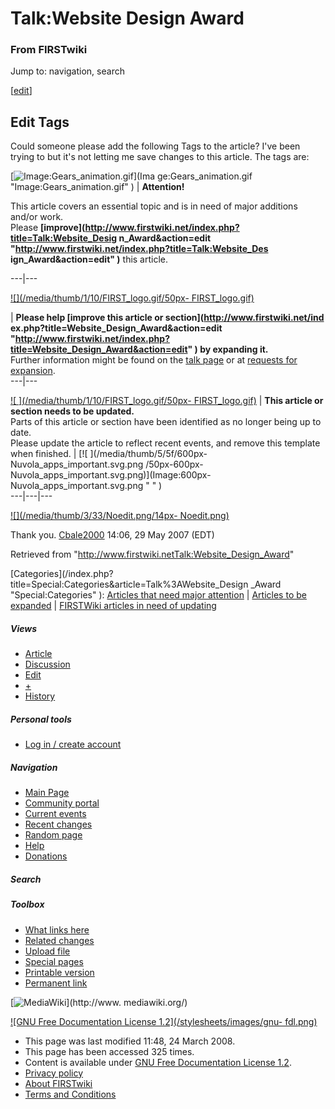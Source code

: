 # Talk:Website Design Award

### From FIRSTwiki

Jump to: navigation, search

  

[[edit](/index.php?title=Talk:Website_Design_Award&action=edit&section=1 "Edit
section: Edit Tags" )]

##  Edit Tags

Could someone please add the following Tags to the article? I've been trying
to but it's not letting me save changes to this article. The tags are:

[![Image:Gears_animation.gif](/media/1/14/Gears_animation.gif)](Ima
ge:Gears_animation.gif "Image:Gears_animation.gif" ) |  **Attention!**  

This article covers an essential topic and is in need of major additions
and/or work.  
Please **[improve](http://www.firstwiki.net/index.php?title=Talk:Website_Desig
n_Award&action=edit "http://www.firstwiki.net/index.php?title=Talk:Website_Des
ign_Award&action=edit" )** this article.  
  
---|---  
  
[![](/media/thumb/1/10/FIRST_logo.gif/50px-
FIRST_logo.gif)](Image:FIRST_logo.gif "" )

| **Please help [improve this article or section](http://www.firstwiki.net/ind
ex.php?title=Website_Design_Award&action=edit
"http://www.firstwiki.net/index.php?title=Website_Design_Award&action=edit" )
by expanding it.**  
Further information might be found on the [talk
page](/index.php?title=Talk_talk:Website_Design_Award&action=edit "Talk
talk:Website Design Award" ) or at [requests for
expansion](FIRSTwiki:Requests_for_expansion "FIRSTwiki:Requests for
expansion" ).  
---|---  
  
  

[![ ](/media/thumb/1/10/FIRST_logo.gif/50px-
FIRST_logo.gif)](Image:FIRST_logo.gif " " ) |  **This article or
section needs to be updated.**  
Parts of this article or section have been identified as no longer being up to
date.  
Please update the article to reflect recent events, and remove this template
when finished. |  [![ ](/media/thumb/5/5f/600px-Nuvola_apps_important.svg.png
/50px-600px-Nuvola_apps_important.svg.png)](Image:600px-
Nuvola_apps_important.svg.png " " )  
---|---|---  
  
[![](/media/thumb/3/33/Noedit.png/14px-
Noedit.png)](Image:Noedit.png "" )

  
Thank you. [Cbale2000](User:Cbale2000 "User:Cbale2000" ) 14:06, 29
May 2007 (EDT)

Retrieved from
"<http://www.firstwiki.netTalk:Website_Design_Award>"

[Categories](/index.php?title=Special:Categories&article=Talk%3AWebsite_Design
_Award "Special:Categories" ): [Articles that need major
attention](Category:Articles_that_need_major_attention
"Category:Articles that need major attention" ) | [Articles to be
expanded](Category:Articles_to_be_expanded "Category:Articles to be
expanded" ) | [FIRSTWiki articles in need of
updating](Category:FIRSTWiki_articles_in_need_of_updating
"Category:FIRSTWiki articles in need of updating" )

##### Views

  * [Article](Website_Design_Award)
  * [Discussion](Talk:Website_Design_Award)
  * [Edit](/index.php?title=Talk:Website_Design_Award&action=edit)
  * [+](/index.php?title=Talk:Website_Design_Award&action=edit&section=new)
  * [History](/index.php?title=Talk:Website_Design_Award&action=history)

##### Personal tools

  * [Log in / create account](/index.php?title=Special:Userlogin&returnto=Talk:Website_Design_Award)

[](Main_Page "Main Page" )

##### Navigation

  * [Main Page](Main_Page)
  * [Community portal](FIRSTwiki:Community_portal)
  * [Current events](Current_events)
  * [Recent changes](Special:Recentchanges)
  * [Random page](Special:Random)
  * [Help](Help:Contents)
  * [Donations](FIRSTwiki:Site_support)

##### Search



##### Toolbox

  * [What links here](Special:Whatlinkshere/Talk:Website_Design_Award)
  * [Related changes](Special:Recentchangeslinked/Talk:Website_Design_Award)
  * [Upload file](Special:Upload)
  * [Special pages](Special:Specialpages)
  * [Printable version](/index.php?title=Talk:Website_Design_Award&printable=yes)
  * [Permanent link](/index.php?title=Talk:Website_Design_Award&oldid=67162)

[![MediaWiki](/skins/common/images/poweredby_mediawiki_88x31.png)](http://www.
mediawiki.org/)

[![GNU Free Documentation License 1.2](/stylesheets/images/gnu-
fdl.png)](http://www.gnu.org/copyleft/fdl.html)

  * This page was last modified 11:48, 24 March 2008.
  * This page has been accessed 325 times.
  * Content is available under [GNU Free Documentation License 1.2](http://www.gnu.org/copyleft/fdl.html "http://www.gnu.org/copyleft/fdl.html" ).
  * [Privacy policy](FIRSTwiki:Privacy_policy "FIRSTwiki:Privacy policy" )
  * [About FIRSTwiki](FIRSTwiki:About "FIRSTwiki:About" )
  * [Terms and Conditions](FIRSTwiki:Terms_and_conditions "FIRSTwiki:Terms and conditions" )

